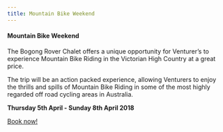 ```yaml
---
title: Mountain Bike Weekend
---
```

#### Mountain Bike Weekend

The Bogong Rover Chalet offers a unique opportunity for Venturer’s to experience Mountain Bike Riding in the Victorian High Country at a great price.

The trip will be an action packed experience, allowing Venturers to enjoy the thrills and spills of Mountain Bike Riding in some of the most highly regarded off road cycling areas in Australia.
<p style='font-weight: bold'>
Thursday 5th April - Sunday 8th April 2018
</p>
<div><a href='https://www.trybooking.com/UAND'>Book now!</a></div>
</div>
